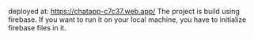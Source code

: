 deployed at: https://chatapp-c7c37.web.app/
The project is build using firebase. If you want to run it on your local machine, you have to initialize firebase files in it.

